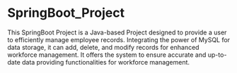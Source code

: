 # SpringBoot_Project

This SpringBoot Project is a Java-based Project designed to provide a user to efficiently manage employee records. Integrating the power of MySQL for data storage, it can add, delete, and modify records for enhanced workforce management. It offers the system to ensure accurate and up-to-date data providing functionalities for workforce management. 


